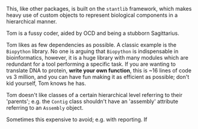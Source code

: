This, like other packages, is built on the `stantlib` framework, which makes heavy use of custom objects
to represent biological components in a hierarchical manner.

Tom is a fussy coder, aided by OCD and being a stubborn Sagittarius.

Tom likes as few dependencies as possible. A classic example is the `Biopython`
library. No one is arguing that `Biopython` is indispensable in bioinformatics,
however, it is a huge library with many modules which are redundant for a tool
performing a specific task. If you are wanting to translate DNA to protein, **write your own function**,
this is ~16 lines of code vs 3 million, and you can have fun making it as efficient as possible; don't
kid yourself, Tom knows he has.

Tom doesn't like classes of a certain hierarchical level referring to their 'parents'; e.g. the `Contig` class
shouldn't have an 'assembly' attribute referring to an `Assembly` object.

Sometimes this expensive to avoid; e.g. with reporting. If 
